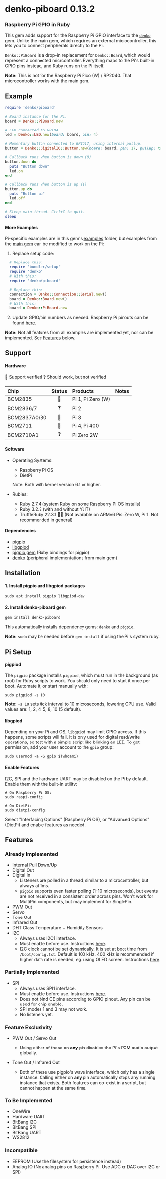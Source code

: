 # denko-piboard 0.13.2

### Raspberry Pi GPIO in Ruby

This gem adds support for the Raspberry Pi GPIO interface to the [`denko`](https://github.com/denko-rb/denko) gem. Unlike the main gem, which requires an external microcontroller, this lets you to connect peripherals directly to the Pi.

`Denko::PiBoard` is a drop-in replacement for `Denko::Board`, which would represent a connected micrcontroller. Everything maps to the Pi's built-in GPIO pins instead, and Ruby runs on the Pi itself.

**Note:** This is not for the Raspberry Pi Pico (W) / RP2040. That microcontroller works with the main gem.

## Example
```ruby
require 'denko/piboard'

# Board instance for the Pi.
board = Denko::PiBoard.new

# LED connected to GPIO4.
led = Denko::LED.new(board: board, pin: 4)

# Momentary button connected to GPIO17, using internal pullup.
button = Denko::DigitalIO::Button.new(board: board, pin: 17, pullup: true)

# Callback runs when button is down (0)
button.down do
  puts "Button down"
  led.on
end

# Callback runs when button is up (1)
button.up do
  puts "Button up"
  led.off
end

# Sleep main thread. Ctrl+C to quit.
sleep
```

#### More Examples
Pi-specific examples are in this gem's [examples](examples) folder, but examples from the [main gem](https://github.com/denko-rb/denko/tree/master/examples) can be modified to work on the Pi:

1. Replace setup code:
  ```ruby
    # Replace this:
    require 'bundler/setup'
    require 'denko'
    # With this:
    require 'denko/piboard'

    # Replace this:
    connection = Denko::Connection::Serial.new()
    board = Denko::Board.new()
    # With this:
    board = Denko::PiBoard.new
  ```

2. Update GPIO/pin numbers as needed. Raspberry Pi pinouts can be found [here](https://pinout.xyz/).
  
**Note:** Not all features from all examples are implemented yet, nor can be implemented. See [Features](#features) below.

## Support

#### Hardware

:green_heart: Support verified
:question: Should work, but not verified

|    Chip        | Status          | Products              | Notes |
| :--------      | :------:        | :---------------      |------ |
| BCM2835        | :green_heart:   | Pi 1, Pi Zero (W)     |
| BCM2836/7      | :question:      | Pi 2                  |
| BCM2837A0/B0   | :green_heart:   | Pi 3                  |
| BCM2711        | :green_heart:   | Pi 4, Pi 400          |
| BCM2710A1      | :question:      | Pi Zero 2W            |

#### Software

- Operating Systems:
  - Raspberry Pi OS
  - DietPi
  
  Note: Both with kernel version 6.1 or higher.

- Rubies:
  - Ruby 2.7.4 (system Ruby on some Raspberry Pi OS installs)
  - Ruby 3.2.2 (with and without YJIT)
  - TruffleRuby 22.3.1 :man_shrugging: (Not available on ARMv6 Pis: Zero W, Pi 1. Not recommended in general)

#### Dependencies

- [pigpio](https://github.com/joan2937/pigpio)
- [libgpiod](https://git.kernel.org/pub/scm/libs/libgpiod/libgpiod.git)
- [pigpio gem](https://github.com/nak1114/ruby-extension-pigpio) (Ruby bindings for pigpio)
- [denko](https://github.com/denko-rb/denko) (peripheral implementations from main gem)

## Installation

#### 1. Install pigpio and libgpiod packages
```shell
sudo apt install pigpio libgpiod-dev
```

#### 2. Install denko-piboard gem
```shell
gem install denko-piboard
```
This automatically installs dependency gems: `denko` and `pigpio`.

**Note:** `sudo` may be needed before `gem install` if using the Pi's system ruby.

## Pi Setup

#### pigpiod
The `pigpio` package installs `pigpiod`, which must run in the background (as root) for Ruby scripts to work. You should only need to start it once per boot. Automate it, or start manually with:
```shell
sudo pigpiod -s 10
```
**Note:** `-s 10` sets tick interval to 10 microseconds, lowering CPU use. Valid values are: 1, 2, 4, 5, 8, 10 (5 default).

#### libgpiod
Depending on your Pi and OS, `libgpiod` may limit GPIO access. If this happens, some scripts will fail. It is only used for digital read/write operations, so test with a simple script like blinking an LED. To get permission, add your user account to the `gpio` group:
```
sudo usermod -a -G gpio $(whoami)
```

#### Enable Features
I2C, SPI and the hardware UART may be disabled on the Pi by default. Enable them with the built-in utility:
```shell
# On Raspberry Pi OS:
sudo raspi-config

# On DietPi:
sudo dietpi-config
```
Select "Interfacing Options" (Raspberry Pi OS), or "Advanced Options" (DietPi) and enable features as needed.

## Features

### Already Implemented
  - Internal Pull Down/Up
  - Digital Out
  - Digital In
    - Listeners are polled in a thread, similar to a microcontroller, but always at 1ms.
    - `pigpio` supports even faster polling (1-10 microseconds), but events are not received in a consistent order across pins. Won't work for MultiPin components, but may implement for SinglePin.
  - PWM Out
  - Servo
  - Tone Out
  - Infrared Out
  - DHT Class Temperature + Humidity Sensors
  - I2C
    - Always uses I2C1 interface.
    - Must enable before use. Instructions [here](https://learn.adafruit.com/adafruits-raspberry-pi-lesson-4-gpio-setup/configuring-i2c).
    - I2C clock cannot be set dynamically. It is set at boot time from `/boot/config.txt`. Default is 100 kHz. 400 kHz is recommended if higher data rate is needed, eg. using OLED screen. Instructions [here](https://www.raspberrypi-spy.co.uk/2018/02/change-raspberry-pi-i2c-bus-speed/).

### Partially Implemented
- SPI
  - Always uses SPI1 interface.
  - Must enable before use. Instructions [here](https://learn.adafruit.com/adafruits-raspberry-pi-lesson-4-gpio-setup/configuring-spi).
  - Does not bind CE pins according to GPIO pinout. Any pin can be used for chip enable.
  - SPI modes 1 and 3 may not work.
  - No listeners yet.

### Feature Exclusivity
- PWM Out / Servo Out
  - Using either of these on **any** pin disables the Pi's PCM audio output globally.

- Tone Out / Infrared Out
  - Both of these use pigpio's wave interface, which only has a single instance. Calling either on **any** pin automatically stops any running instance that exists. Both features can co-exist in a script, but cannot happen at the same time.

### To Be Implemented
  - OneWire
  - Hardware UART
  - BitBang I2C
  - BitBang SPI 
  - BitBang UART
  - WS2812

### Incompatible
  - EEPROM (Use the filesystem for persistence instead)
  - Analog IO (No analog pins on Raspberry Pi. Use ADC or DAC over I2C or SPI)
